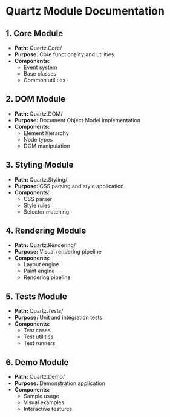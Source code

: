 # Quartz Module Documentation

## 1. Core Module
- **Path:** Quartz.Core/
- **Purpose:** Core functionality and utilities
- **Components:**
  - Event system
  - Base classes
  - Common utilities

## 2. DOM Module
- **Path:** Quartz.DOM/
- **Purpose:** Document Object Model implementation
- **Components:**
  - Element hierarchy
  - Node types
  - DOM manipulation

## 3. Styling Module
- **Path:** Quartz.Styling/
- **Purpose:** CSS parsing and style application
- **Components:**
  - CSS parser
  - Style rules
  - Selector matching

## 4. Rendering Module
- **Path:** Quartz.Rendering/
- **Purpose:** Visual rendering pipeline
- **Components:**
  - Layout engine
  - Paint engine
  - Rendering pipeline

## 5. Tests Module
- **Path:** Quartz.Tests/
- **Purpose:** Unit and integration tests
- **Components:**
  - Test cases
  - Test utilities
  - Test runners

## 6. Demo Module
- **Path:** Quartz.Demo/
- **Purpose:** Demonstration application
- **Components:**
  - Sample usage
  - Visual examples
  - Interactive features
